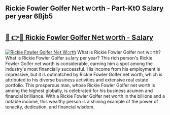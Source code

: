 ## Rickie Fowler Golfer N𝚎t w𝚘rth - Part-KtO S𝚊lary per year 6Bjb5

# <h2><a href="http://gc01jr2.nevu.top/?p=Rickie+Fowler+Golfer">🔗 👉🔴 Rickie Fowler Golfer N𝚎t w𝚘rth - S𝚊lary</a></h2>

[![Rickie Fowler Golfer N𝚎t W𝚘rth](https://i.imgur.com/Oavwk0R.jpeg)](http://gc01jr2.nevu.top/?p=Rickie+Fowler+Golfer)
What is Rickie Fowler Golfer n𝚎t w𝚘rth? What is Rickie Fowler Golfer s𝚊lary per year?
This rich person's Rickie Fowler Golfer net worth is considerable, earning him a spot among the industry's most financially successful. His income from his employment is impressive, but it is outmatched by Rickie Fowler Golfer net worth, which is attributed to his diverse business activities and extensive real estate portfolio. This prosperous man, whose Rickie Fowler Golfer net worth is among the highest globally, is celebrated for his business acumen and financial brilliance. With a Rickie Fowler Golfer net worth in the billions and a notable income, this wealthy person is a shining example of the power of tenacity, dedication, and financial wisdom.
